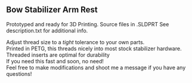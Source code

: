 ## Bow Stabilizer Arm Rest
Prototyped and ready for 3D Printing. 
Source files in .SLDPRT
See description.txt for additional info.
  
Adjust thread size to a *tight* tolerance to your own parts.    
Printed in PETG, this threads nicely into most stock stabilizer hardware.   
Threaded inserts are optimal for durability  
If you need this fast and soon, no need!   
Feel free to make modifications and shoot me a message if you have any questions!  
